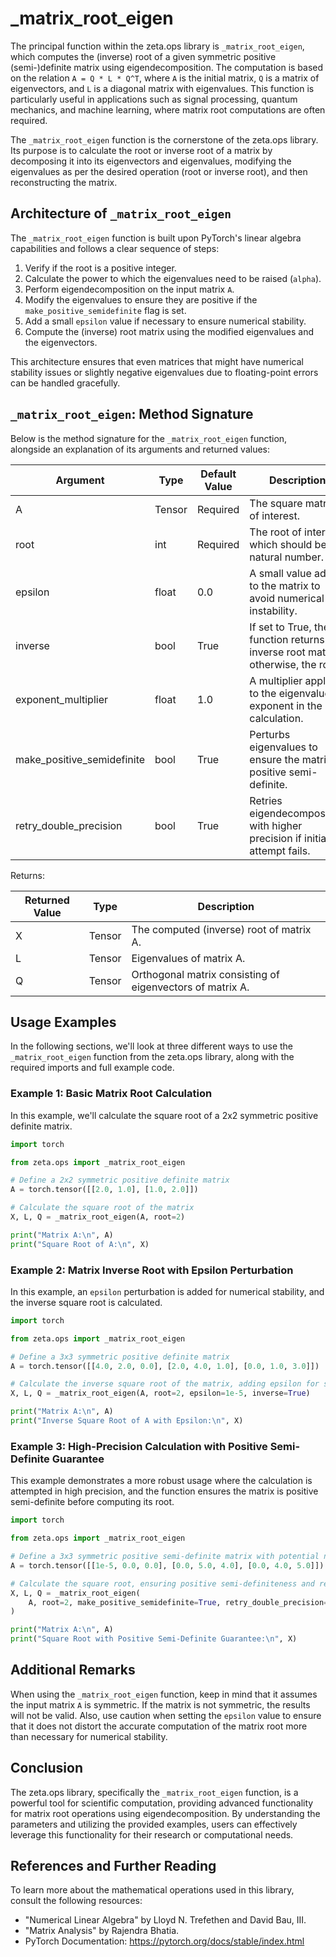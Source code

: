 # _matrix_root_eigen


The principal function within the zeta.ops library is `_matrix_root_eigen`, which computes the (inverse) root of a given symmetric positive (semi-)definite matrix using eigendecomposition. The computation is based on the relation `A = Q * L * Q^T`, where `A` is the initial matrix, `Q` is a matrix of eigenvectors, and `L` is a diagonal matrix with eigenvalues. This function is particularly useful in applications such as signal processing, quantum mechanics, and machine learning, where matrix root computations are often required.


The `_matrix_root_eigen` function is the cornerstone of the zeta.ops library. Its purpose is to calculate the root or inverse root of a matrix by decomposing it into its eigenvectors and eigenvalues, modifying the eigenvalues as per the desired operation (root or inverse root), and then reconstructing the matrix.

## Architecture of `_matrix_root_eigen`

The `_matrix_root_eigen` function is built upon PyTorch's linear algebra capabilities and follows a clear sequence of steps:

1. Verify if the root is a positive integer.
2. Calculate the power to which the eigenvalues need to be raised (`alpha`).
3. Perform eigendecomposition on the input matrix `A`.
4. Modify the eigenvalues to ensure they are positive if the `make_positive_semidefinite` flag is set.
5. Add a small `epsilon` value if necessary to ensure numerical stability.
6. Compute the (inverse) root matrix using the modified eigenvalues and the eigenvectors.

This architecture ensures that even matrices that might have numerical stability issues or slightly negative eigenvalues due to floating-point errors can be handled gracefully.

## `_matrix_root_eigen`: Method Signature

Below is the method signature for the `_matrix_root_eigen` function, alongside an explanation of its arguments and returned values:

| Argument                   | Type      | Default Value         | Description                                                                         |
|----------------------------|-----------|-----------------------|-------------------------------------------------------------------------------------|
| A                          | Tensor    | Required              | The square matrix of interest.                                                      |
| root                       | int       | Required              | The root of interest, which should be a natural number.                             |
| epsilon                    | float     | 0.0                   | A small value added to the matrix to avoid numerical instability.                   |
| inverse                    | bool      | True                  | If set to True, the function returns the inverse root matrix; otherwise, the root.  |
| exponent_multiplier        | float     | 1.0                   | A multiplier applied to the eigenvalue exponent in the root calculation.            |
| make_positive_semidefinite | bool      | True                  | Perturbs eigenvalues to ensure the matrix is positive semi-definite.                |
| retry_double_precision     | bool      | True                  | Retries eigendecomposition with higher precision if initial attempt fails.         |

Returns:

| Returned Value | Type    | Description                                                                         |
|----------------|---------|-------------------------------------------------------------------------------------|
| X              | Tensor  | The computed (inverse) root of matrix A.                                            |
| L              | Tensor  | Eigenvalues of matrix A.                                                            |
| Q              | Tensor  | Orthogonal matrix consisting of eigenvectors of matrix A.                           |

## Usage Examples

In the following sections, we'll look at three different ways to use the `_matrix_root_eigen` function from the zeta.ops library, along with the required imports and full example code.

### Example 1: Basic Matrix Root Calculation

In this example, we'll calculate the square root of a 2x2 symmetric positive definite matrix.

```python
import torch

from zeta.ops import _matrix_root_eigen

# Define a 2x2 symmetric positive definite matrix
A = torch.tensor([[2.0, 1.0], [1.0, 2.0]])

# Calculate the square root of the matrix
X, L, Q = _matrix_root_eigen(A, root=2)

print("Matrix A:\n", A)
print("Square Root of A:\n", X)
```

### Example 2: Matrix Inverse Root with Epsilon Perturbation

In this example, an `epsilon` perturbation is added for numerical stability, and the inverse square root is calculated.

```python
import torch

from zeta.ops import _matrix_root_eigen

# Define a 3x3 symmetric positive definite matrix
A = torch.tensor([[4.0, 2.0, 0.0], [2.0, 4.0, 1.0], [0.0, 1.0, 3.0]])

# Calculate the inverse square root of the matrix, adding epsilon for stability
X, L, Q = _matrix_root_eigen(A, root=2, epsilon=1e-5, inverse=True)

print("Matrix A:\n", A)
print("Inverse Square Root of A with Epsilon:\n", X)
```

### Example 3: High-Precision Calculation with Positive Semi-Definite Guarantee

This example demonstrates a more robust usage where the calculation is attempted in high precision, and the function ensures the matrix is positive semi-definite before computing its root.

```python
import torch

from zeta.ops import _matrix_root_eigen

# Define a 3x3 symmetric positive semi-definite matrix with potential numerical issues
A = torch.tensor([[1e-5, 0.0, 0.0], [0.0, 5.0, 4.0], [0.0, 4.0, 5.0]])

# Calculate the square root, ensuring positive semi-definiteness and retrying in double precision if needed
X, L, Q = _matrix_root_eigen(
    A, root=2, make_positive_semidefinite=True, retry_double_precision=True
)

print("Matrix A:\n", A)
print("Square Root with Positive Semi-Definite Guarantee:\n", X)
```

## Additional Remarks

When using the `_matrix_root_eigen` function, keep in mind that it assumes the input matrix `A` is symmetric. If the matrix is not symmetric, the results will not be valid. Also, use caution when setting the `epsilon` value to ensure that it does not distort the accurate computation of the matrix root more than necessary for numerical stability.

## Conclusion

The zeta.ops library, specifically the `_matrix_root_eigen` function, is a powerful tool for scientific computation, providing advanced functionality for matrix root operations using eigendecomposition. By understanding the parameters and utilizing the provided examples, users can effectively leverage this functionality for their research or computational needs.

## References and Further Reading

To learn more about the mathematical operations used in this library, consult the following resources:

- "Numerical Linear Algebra" by Lloyd N. Trefethen and David Bau, III.
- "Matrix Analysis" by Rajendra Bhatia.
- PyTorch Documentation: https://pytorch.org/docs/stable/index.html

